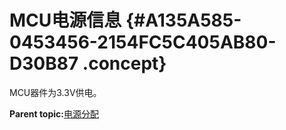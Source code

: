 # MCU电源信息 {#A135A585-0453456-2154FC5C405AB80-D30B87 .concept}

MCU器件为3.3V供电。

**Parent topic:**[电源分配](../concepts/EpicElfug_电源分配.md)

